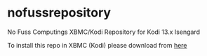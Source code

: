 nofussrepository
================

No Fuss Computings XBMC/Kodi Repository for Kodi 13.x Isengard

To install this repo in XBMC (Kodi) please download from [here](https://raw.githubusercontent.com/NoFussComputing/nofussrepository/master/repository.nofusscomputing.zip)
